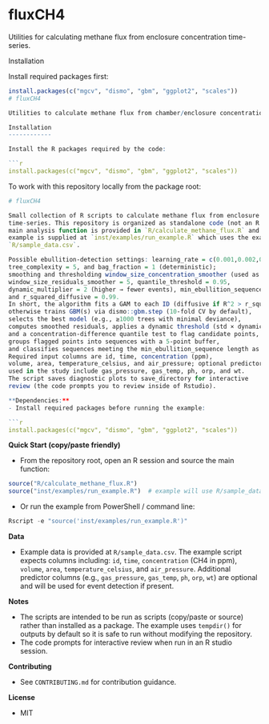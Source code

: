 # fluxCH4

Utilities for calculating methane flux from enclosure concentration time-series.

Installation

Install required packages first:

```r
install.packages(c("mgcv", "dismo", "gbm", "ggplot2", "scales"))
# fluxCH4

Utilities to calculate methane flux from chamber/enclosure concentration time-series. The main exported function is `calculate_methane_flux()` which detects ebullition events, fits smooth models, and returns per-sequence flux estimates.

Installation
------------

Install the R packages required by the code:

```r
install.packages(c("mgcv", "dismo", "gbm", "ggplot2", "scales"))
```

To work with this repository locally from the package root:

```r
# fluxCH4

Small collection of R scripts to calculate methane flux from enclosure concentration
time-series. This repository is organized as standalone code (not an R package). The
main analysis function is provided in `R/calculate_methane_flux.R` and a runnable
example is supplied at `inst/examples/run_example.R` which uses the example data in
`R/sample_data.csv`.

Possible ebullition‑detection settings: learning_rate = c(0.001,0.002,0.003,0.004,0.005), 
tree_complexity = 5, and bag_fraction = 1 (deterministic); 
smoothing and thresholding window_size_concentration_smoother (used as needed; default 0), 
window_size_residuals_smoother = 5, quantile_threshold = 0.95, 
dynamic_multiplier = 2 (higher → fewer events), min_ebullition_sequence = 8 (seconds), 
and r_squared_diffusive = 0.99. 
In short, the algorithm fits a GAM to each ID (diffusive if R^2 > r_squared_diffusive), 
otherwise trains GBM(s) via dismo::gbm.step (10‑fold CV by default), 
selects the best model (e.g., ≥1000 trees with minimal deviance), 
computes smoothed residuals, applies a dynamic threshold (std × dynamic_multiplier) 
and a concentration‑difference quantile test to flag candidate points, 
groups flagged points into sequences with a 5‑point buffer, 
and classifies sequences meeting the min_ebullition_sequence length as events. 
Required input columns are id, time, concentration (ppm), 
volume, area, temperature_celsius, and air_pressure; optional predictors 
used in the study include gas_pressure, gas_temp, ph, orp, and wt. 
The script saves diagnostic plots to save_directory for interactive 
review (the code prompts you to review inside of Rstudio).

**Dependencies:**
- Install required packages before running the example:

```r
install.packages(c("mgcv", "dismo", "gbm", "ggplot2", "scales"))
```

**Quick Start (copy/paste friendly)**
- From the repository root, open an R session and source the main function:

```r
source("R/calculate_methane_flux.R")
source("inst/examples/run_example.R")  # example will use R/sample_data.csv
```

- Or run the example from PowerShell / command line:

```powershell
Rscript -e "source('inst/examples/run_example.R')"
```

**Data**
- Example data is provided at `R/sample_data.csv`. The example script
	expects columns including: `id`, `time`, `concentration` (CH4 in ppm), `volume`,
	`area`, `temperature_celsius`, and `air_pressure`. Additional predictor columns
	(e.g., `gas_pressure`, `gas_temp`, `ph`, `orp`, `wt`) are optional and will be
	used for event detection if present.

**Notes**
- The scripts are intended to be run as scripts (copy/paste or source) rather than
	installed as a package. The example uses `tempdir()` for outputs by default so it
	is safe to run without modifying the repository.
- The code prompts for interactive review when run in an R studio session.

**Contributing**
- See `CONTRIBUTING.md` for contribution guidance.

**License**
- MIT
